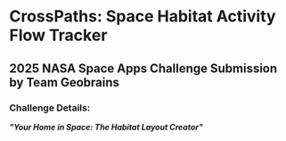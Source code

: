 # CrossPaths: Space Habitat Activity Flow Tracker
## 2025 NASA Space Apps Challenge Submission by Team Geobrains
### Challenge Details:
***"Your Home in Space: The Habitat Layout Creator"***




